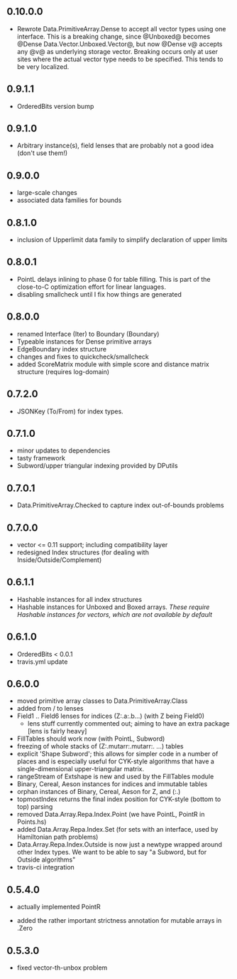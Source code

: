 0.10.0.0
--------

- Rewrote Data.PrimitiveArray.Dense to accept all vector types using one
  interface. This is a breaking change, since @Unboxed@ becomes @Dense
  Data.Vector.Unboxed.Vector@, but now @Dense v@ accepts any @v@ as underlying
  storage vector. Breaking occurs only at user sites where the actual vector
  type needs to be specified. This tends to be very localized.

0.9.1.1
-------

- OrderedBits version bump

0.9.1.0
-------

- Arbitrary instance(s), field lenses that are probably not a good idea (don't use them!)

0.9.0.0
-------

- large-scale changes
- associated data families for bounds

0.8.1.0
-------

- inclusion of Upperlimit data family to simplify declaration of upper limits

0.8.0.1
-------

- PointL delays inlining to phase 0 for table filling. This is part of the
  close-to-C optimization effort for linear languages.
- disabling smallcheck until I fix how things are generated

0.8.0.0
-------

- renamed Interface (Iter) to Boundary (Boundary)
- Typeable instances for Dense primitive arrays
- EdgeBoundary index structure
- changes and fixes to quickcheck/smallcheck
- added ScoreMatrix module with simple score and distance matrix structure
  (requires log-domain)

0.7.2.0
-------

- JSONKey (To/From) for index types.

0.7.1.0
-------

- minor updates to dependencies
- tasty framework
- Subword/upper triangular indexing provided by DPutils

0.7.0.1
-------

- Data.PrimitiveArray.Checked to capture index out-of-bounds problems

0.7.0.0
-------

- vector <= 0.11 support; including compatibility layer
- redesigned Index structures (for dealing with Inside/Outside/Complement)

0.6.1.1
-------

- Hashable instances for all index structures
- Hashable instances for Unboxed and Boxed arrays. *These require Hashable
  instances for vectors, which are not available by default*

0.6.1.0
-------

- OrderedBits < 0.0.1
- travis.yml update

0.6.0.0
-------

- moved primitive array classes to Data.PrimitiveArray.Class
- added from / to lenses
- Field1 .. Field6 lenses for indices (Z:.a:.b...) (with Z being Field0)
  - lens stuff currently commented out; aiming to have an extra package [lens
    is fairly heavy]
- FillTables should work now (with PointL, Subword)
- freezing of whole stacks of (Z:.mutarr:.mutarr:. ...) tables
- explicit 'Shape Subword'; this allows for simpler code in a number of places
  and is especially useful for CYK-style algorithms that have a
  single-dimensional upper-triangular matrix.
- rangeStream of Extshape is new and used by the FillTables module
- Binary, Cereal, Aeson instances for indices and immutable tables
- orphan instances of Binary, Cereal, Aeson for Z, and (:.)
- topmostIndex returns the final index position for CYK-style (bottom to top)
  parsing
- removed Data.Array.Repa.Index.Point (we have PointL, PointR in Points.hs)
- added   Data.Array.Repa.Index.Set (for sets with an interface, used by
  Hamiltonian path problems)
- Data.Array.Repa.Index.Outside is now just a newtype wrapped around other
  Index types. We want to be able to say "a Subword, but for Outside
  algorithms"
- travis-ci integration

0.5.4.0
-------

- actually implemented PointR

- added the rather important strictness annotation for mutable arrays in .Zero

0.5.3.0
-------

- fixed vector-th-unbox problem

